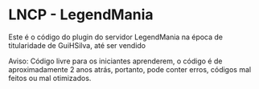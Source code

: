 # LNCP - LegendMania

Este é o código do plugin do servidor LegendMania na época de titularidade de GuiHSilva, até ser vendido

Aviso: Código livre para os iniciantes aprenderem, o código é de aproximadamente 2 anos atrás, portanto, pode conter erros, códigos mal feitos ou mal otimizados.

